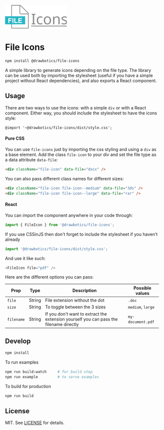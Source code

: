 <img src="docs/logo.svg" width="40%">

# File Icons
```bash
npm install @drawbotics/file-icons
```
A simple library to generate icons depending on the file type. The library can be used both by importing the stylesheet (useful if you have a simple project without React dependencies), and also exports a React component.

## Usage
There are two ways to use the icons: with a simple `div` or with a React component. Either way, you should include the stylesheet to have the icons style:
```
@import '~@drawbotics/file-icons/dist/style.css';
```

#### Pure CSS
You can use `file-icons` just by importing the css styling and using a `div` as a base element. Add the class `file-icon` to your div and set the file type as a data attribute `data-file`:
```html
<div className="file-icon" data-file="docx" />
```
You can also pass different class names for different sizes:
```html
<div className="file-icon file-icon--medium" data-file="3ds" />
<div className="file-icon file-icon--large" data-file="rar" />
```

#### React
You can import the component anywhere in your code through:
```js
import { FileIcon } from '@drawbotics/file-icons';
```
If you use CSSinJS then don't forget to include the stylesheet if you haven't already
```js
import '@drawbotics/file-icons/dist/style.css';
```

And use it like such:
```js
<FileIcon file="pdf" />
```

Here are the different options you can pass:

Prop | Type | Description | Possible values
--- | --- | --- | ---
`file` | String | File extension without the dot | `.doc`
`size` | String | To toggle between the 3 sizes | `medium`, `large`
`filename` | String | If you don't want to extract the extension yourself you can pass the filename directly | `my-document.pdf`

## Develop
```bash
npm install
```
To run examples
```bash
npm run build:watch     # for build step
npm run example         # to serve examples
```

To build for production
```bash
npm run build
```


## License
MIT. See [LICENSE](LICENSE) for details.
